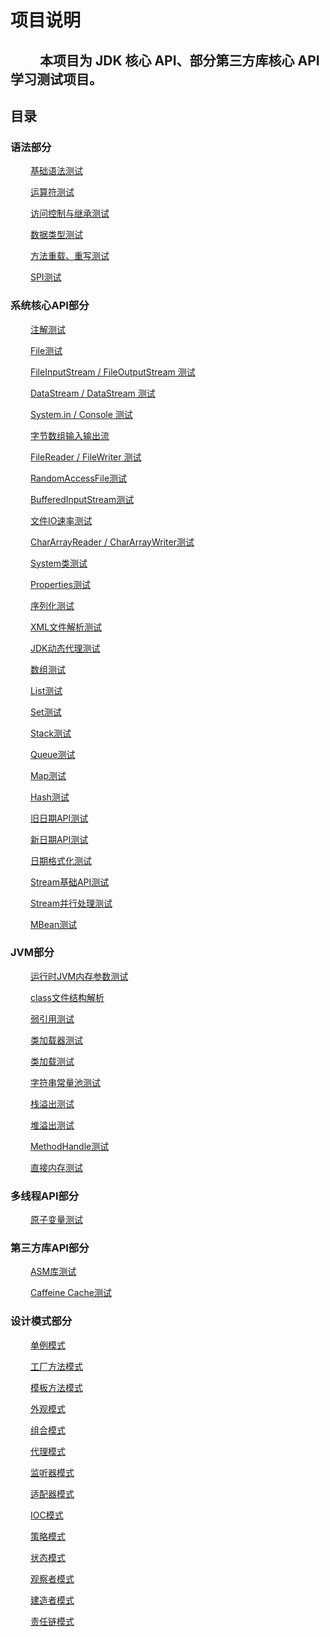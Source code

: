 # 项目说明

&emsp;&emsp;
本项目为 JDK 核心 API、部分第三方库核心 API 学习测试项目。
---

## 目录

### 语法部分

&emsp;&emsp;
[基础语法测试](src/main/java/com/zhangwei/javabase/grammar/Demo1.java)

&emsp;&emsp;
[运算符测试](src/main/java/com/zhangwei/javabase/grammar/Demo2.java)
 
&emsp;&emsp;
[访问控制与继承测试](src/main/java/com/zhangwei/javabase/grammar/Demo3.java)

&emsp;&emsp;
[数据类型测试](src/main/java/com/zhangwei/javabase/grammar/Demo4.java)

&emsp;&emsp;
[方法重载、重写测试](src/main/java/com/zhangwei/javabase/grammar/Demo5.java)

&emsp;&emsp;
[SPI测试](src/main/java/com/zhangwei/javabase/spi/SpiDemo1.java)



### 系统核心API部分

&emsp;&emsp;
[注解测试](src/main/java/com/zhangwei/javabase/annotation/AnnotationDemo.java)

&emsp;&emsp;
[File测试](src/main/java/com/zhangwei/javabase/io/IODemo1.java)

&emsp;&emsp;
[FileInputStream / FileOutputStream 测试](src/main/java/com/zhangwei/javabase/io/IODemo2.java)

&emsp;&emsp;
[DataStream / DataStream 测试](src/main/java/com/zhangwei/javabase/io/IODemo3.java)

&emsp;&emsp;
[System.in / Console 测试](src/main/java/com/zhangwei/javabase/io/IODemo4.java)

&emsp;&emsp;
[字节数组输入输出流](src/main/java/com/zhangwei/javabase/io/IODemo5.java)

&emsp;&emsp;
[FileReader / FileWriter 测试](src/main/java/com/zhangwei/javabase/io/IODemo6.java)

&emsp;&emsp;
[RandomAccessFile测试](src/main/java/com/zhangwei/javabase/io/IODemo7.java)

&emsp;&emsp;
[BufferedInputStream测试](src/main/java/com/zhangwei/javabase/io/IODemo8.java)

&emsp;&emsp;
[文件IO速率测试](src/main/java/com/zhangwei/javabase/io/IODemo8.java)

&emsp;&emsp;
[CharArrayReader / CharArrayWriter测试](src/main/java/com/zhangwei/javabase/io/IODemo9.java)

&emsp;&emsp;
[System类测试](src/main/java/com/zhangwei/javabase/system/SystemDemo.java)

&emsp;&emsp;
[Properties测试](src/main/java/com/zhangwei/javabase/util/PropertiesDemo.java)

&emsp;&emsp;
[序列化测试](src/main/java/com/zhangwei/javabase/serialization/SerializationDemo.java)

&emsp;&emsp;
[XML文件解析测试](src/main/java/com/zhangwei/javabase/xml/XmlParseDemo.java)

&emsp;&emsp;
[JDK动态代理测试](src/main/java/com/zhangwei/javabase/reflection/DynamicProxyDemo.java)

&emsp;&emsp;
[数组测试](src/main/java/com/zhangwei/javabase/collection/ArrayDemo.java)

&emsp;&emsp;
[List测试](src/main/java/com/zhangwei/javabase/collection/ListDemo.java)

&emsp;&emsp;
[Set测试](src/main/java/com/zhangwei/javabase/collection/SetDemo.java)

&emsp;&emsp;
[Stack测试](src/main/java/com/zhangwei/javabase/collection/StackDemo.java)

&emsp;&emsp;
[Queue测试](src/main/java/com/zhangwei/javabase/collection/QueueDemo.java)

&emsp;&emsp;
[Map测试](src/main/java/com/zhangwei/javabase/collection/MapDemo.java)

&emsp;&emsp;
[Hash测试](src/main/java/com/zhangwei/javabase/collection/my/HashDemo.java)

&emsp;&emsp;
[旧日期API测试](src/main/java/com/zhangwei/javabase/date/OldDateTimeDemo.java)

&emsp;&emsp;
[新日期API测试](src/main/java/com/zhangwei/javabase/date/NewDateTimeDemo.java)

&emsp;&emsp;
[日期格式化测试](src/main/java/com/zhangwei/javabase/date/DateFormater.java)

&emsp;&emsp;
[Stream基础API测试](src/main/java/com/zhangwei/javabase/stream/StreamDemo1.java)

&emsp;&emsp;
[Stream并行处理测试](src/main/java/com/zhangwei/javabase/stream/StreamDemo2.java)

&emsp;&emsp;
[MBean测试](src/main/java/com/zhangwei/javabase/manage/MBeanDemo.java)


### JVM部分

&emsp;&emsp;
[运行时JVM内存参数测试](src/main/java/com/zhangwei/javabase/jvm/JvmDemo1.java)
   
&emsp;&emsp;
[class文件结构解析](src/main/java/com/zhangwei/javabase/jvm/JvmDemo2.java)
      
&emsp;&emsp;
[弱引用测试](src/main/java/com/zhangwei/javabase/jvm/JvmDemo3.java)
    
&emsp;&emsp;
[类加载器测试](src/main/java/com/zhangwei/javabase/jvm/JvmDemo4.java)

&emsp;&emsp;
[类加载测试](src/main/java/com/zhangwei/javabase/jvm/JvmDemo5.java)

&emsp;&emsp;
[字符串常量池测试](src/main/java/com/zhangwei/javabase/jvm/JvmDemo6.java)

&emsp;&emsp;
[栈溢出测试](src/main/java/com/zhangwei/javabase/jvm/JvmDemo7.java)

&emsp;&emsp;
[堆溢出测试](src/main/java/com/zhangwei/javabase/jvm/JvmDemo8.java)

&emsp;&emsp;
[MethodHandle测试](src/main/java/com/zhangwei/javabase/jvm/JvmDemo9.java)
   
&emsp;&emsp;
[直接内存测试](src/main/java/com/zhangwei/javabase/jvm/JvmDemo11.java)
   


### 多线程API部分

&emsp;&emsp;
[原子变量测试](src/main/java/com/zhangwei/javabase/thread/AtomicVariableDemo.java)



### 第三方库API部分

&emsp;&emsp;
[ASM库测试](src/main/java/com/zhangwei/javabase/asm/AsmDemo1.java)

&emsp;&emsp;
[Caffeine Cache测试](src/main/java/com/zhangwei/javabase/cache/CaffeineCacheDemo.java)


### 设计模式部分

&emsp;&emsp;
[单例模式](src/main/java/com/zhangwei/javabase/design/singleton/SingletonDemo.java)

&emsp;&emsp;
[工厂方法模式](src/main/java/com/zhangwei/javabase/design/factory/ObjectFactoryDemo.java)

&emsp;&emsp;
[模板方法模式](src/main/java/com/zhangwei/javabase/design/template/TemplateDemo.java)

&emsp;&emsp;
[外观模式](src/main/java/com/zhangwei/javabase/design/facade/FacadeDemo.java)

&emsp;&emsp;
[组合模式](src/main/java/com/zhangwei/javabase/design/compose/ComposeDesignDemo.java)

&emsp;&emsp;
[代理模式](src/main/java/com/zhangwei/javabase/design/proxy/ProxyDemo.java)

&emsp;&emsp;
[监听器模式](src/main/java/com/zhangwei/javabase/design/listener/PlanEventListenerDemo.java)

&emsp;&emsp;
[适配器模式](src/main/java/com/zhangwei/javabase/design/adapter/AdaterDemo.java)

&emsp;&emsp;
[IOC模式](src/main/java/com/zhangwei/javabase/design/ioc/IocDemo.java)

&emsp;&emsp;
[策略模式](src/main/java/com/zhangwei/javabase/design/strategy/StrategyDemo.java)

&emsp;&emsp;
[状态模式](src/main/java/com/zhangwei/javabase/design/state/StateDemo.java)

&emsp;&emsp;
[观察者模式](src/main/java/com/zhangwei/javabase/design/observer/ObserverDemo.java)

&emsp;&emsp;
[建造者模式](src/main/java/com/zhangwei/javabase/design/builder/BuilderDemo.java)

&emsp;&emsp;
[责任链模式](src/main/java/com/zhangwei/javabase/design/responsibilityChain/ResponsibilityChainDemo.java)

